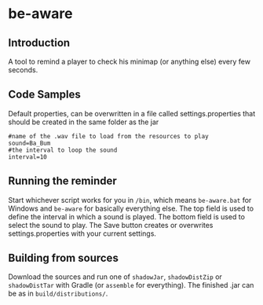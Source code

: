 # be-aware

## Introduction

A tool to remind a player to check his minimap (or anything else) every few seconds.

## Code Samples

Default properties, can be overwritten in a file called settings.properties that should be created in the same folder as the jar
```
#name of the .wav file to load from the resources to play
sound=Ba_Bum
#the interval to loop the sound
interval=10
```

## Running the reminder

Start whichever script works for you in `/bin`, which means `be-aware.bat` for Windows and `be-aware` for basically everything else.
The top field is used to define the interval in which a sound is played. The bottom field is used to select the sound to play.
The Save button creates or overwrites settings.properties with your current settings.

## Building from sources

Download the sources and run one of `shadowJar`, `shadowDistZip` or `shadowDistTar` with Gradle (or `assemble` for everything).
The finished .jar can be as in `build/distributions/`.